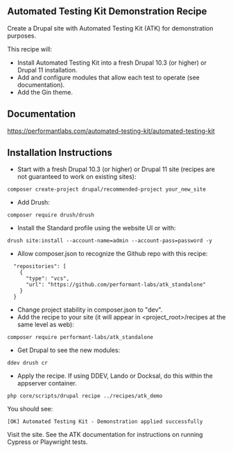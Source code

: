 ## Automated Testing Kit Demonstration Recipe
Create a Drupal site with Automated Testing Kit (ATK) for demonstration purposes.

This recipe will:
- Install Automated Testing Kit into a fresh Drupal 10.3 (or higher) or Drupal 11 installation.
- Add and configure modules that allow each test to operate (see documentation). 
- Add the Gin theme.

## Documentation

https://performantlabs.com/automated-testing-kit/automated-testing-kit

## Installation Instructions

- Start with a fresh Drupal 10.3 (or higher) or Drupal 11 site (recipes are not
  guaranteed to work on existing sites):
```
composer create-project drupal/recommended-project your_new_site
```
- Add Drush:
```
composer require drush/drush
```
- Install the Standard profile using the website UI or with:
```
drush site:install --account-name=admin --account-pass=password -y
```
- Allow composer.json to recognize the Github repo with this recipe:
```
  "repositories": [
    {
      "type": "vcs",
      "url": "https://github.com/performant-labs/atk_standalone"
    }
  }
```
- Change project stability in composer.json to "dev".
- Add the recipe to your site (it will appear in <project_root>/recipes at
  the same level as web):
```
composer require performant-labs/atk_standalone
```
- Get Drupal to see the new modules:
```
ddev drush cr
```
- Apply the recipe. If using DDEV, Lando or Docksal, do this within the appserver container.

```shell
php core/scripts/drupal recipe ../recipes/atk_demo
```
You should see:
```
[OK] Automated Testing Kit - Demonstration applied successfully
```
Visit the site. See the ATK documentation for instructions on running Cypress or Playwright tests.
